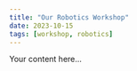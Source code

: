 ```yaml
---
title: "Our Robotics Workshop"
date: 2023-10-15
tags: [workshop, robotics]
---
```


Your content here...
